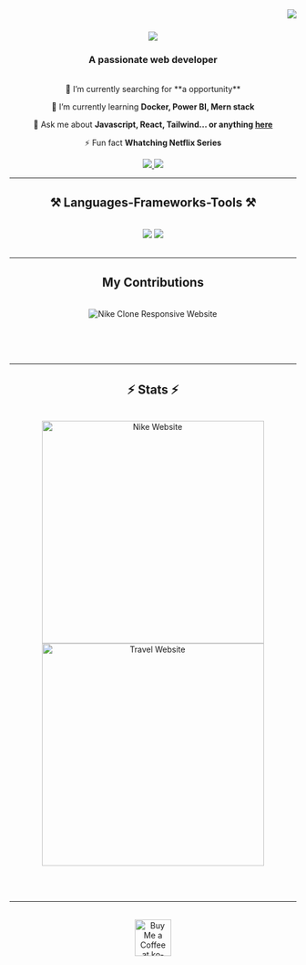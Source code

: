 <img align="right" src="https://visitor-badge.laobi.icu/badge?page_id=Karthickvgr.karthickvgr" />

<h1 align="center">
    <img src="https://readme-typing-svg.herokuapp.com/?font=Righteous&size=35&center=true&vCenter=true&width=500&height=70&duration=4000&lines=Hi+There!+👋;+I'm+Karthick+Kumar!;" />
</h1>

<h3 align="center">A passionate web developer</h3>

<br/>

<div align="center">
 🔭 I’m currently searching for **a opportunity**
 
 🌱 I’m currently learning **Docker, Power BI, Mern stack**

💬 Ask me about **Javascript, React, Tailwind... or anything [here](https://github.com/Karthickvgr)**

⚡ Fun fact **Whatching Netflix Series**
</div>

<div align="center"> 
  <a href="mailto:karthickvgr26@gmail.com">
    <img src="https://img.shields.io/badge/Gmail-333333?style=for-the-badge&logo=gmail&logoColor=red" />
  </a>
  <a href="https://www.linkedin.com/in/karthickvgr26/" target="_blank">
    <img src="https://img.shields.io/badge/LinkedIn-0077B5?style=for-the-badge&logo=linkedin&logoColor=white" target="_blank" />
  </a>
</div>
 
 <hr/>

 <h2 align="center">⚒️ Languages-Frameworks-Tools ⚒️</h2>
<br/>

<div align="center">
    <img src="https://skillicons.dev/icons?i=react,bootstrap,mui,html,css,vscode,github,figma,tailwind,git,r" />
    <img src="https://skillicons.dev/icons?i=nodejs,python,javascript,typescript,express,mongodb,nextjs,powerbi" /><br>
</div>

<br/>
<hr/>

<div align="center">
  <h2> My Contributions </h2>
  <br>
  <img alt="Nike Clone Responsive Website" src="https://github.com/Karthickvgr/Nike-Website-Using-React.js" />
  
  <br/><br/><br/>
</div>

<hr/>

<h2 align="center">⚡ Stats ⚡</h2>
<br>
<div align=center>
  <img width=390 src="https://nike-website-test.vercel.app/" alt="Nike Website"/>
  <img width=390 src="https://travel-ui-ux-website.vercel.app/" alt="Travel Website" />
</div>

<br/><br/>

<hr/>

<br/>

<div align="center">
<a href='https://ko-fi.com/V7V4RAK9C' target='_blank'><img height='64' style='border:0px;height:64px;' src='https://storage.ko-fi.com/cdn/kofi1.png?v=3' border='0' alt='Buy Me a Coffee at ko-fi.com' /></a>
</div>

<br/>
